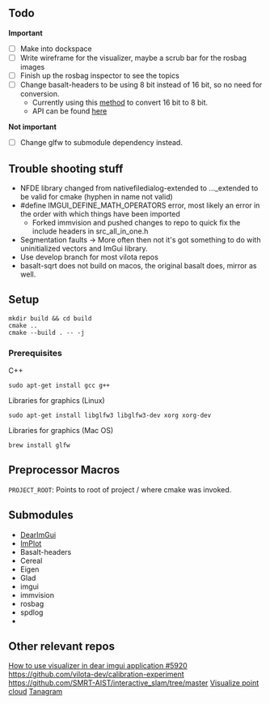 ## Todo
**Important**
- [ ] Make into dockspace
- [ ] Write wireframe for the visualizer, maybe a scrub bar for the rosbag images
- [ ] Finish up the rosbag inspector to see the topics
- [ ] Change basalt-headers to be using 8 bit instead of 16 bit, so no need for conversion.
  - Currently using this [method](https://stackoverflow.com/questions/51549624/how-to-convert-16-bit-image-to-8-bit-in-opencv-c) to convert 16 bit to 8 bit.
  - API can be found [here](https://docs.opencv.org/3.4/d3/d63/classcv_1_1Mat.html)

**Not important**
- [ ] Change glfw to submodule dependency instead.

## Trouble shooting stuff
- NFDE library changed from nativefiledialog-extended to ..._extended to be valid for cmake (hyphen in name not valid)
- #define IMGUI_DEFINE_MATH_OPERATORS error, most likely an error in the order with which things have been imported
  - Forked immvision and pushed changes to repo to quick fix the include headers in src_all_in_one.h
- Segmentation faults -> More often then not it's got something to do with uninitialized vectors and ImGui library.
- Use develop branch for most vilota repos
- basalt-sqrt does not build on macos, the original basalt does, mirror as well.

## Setup
```
mkdir build && cd build
cmake ..
cmake --build . -- -j
```

### Prerequisites 

C++
```
sudo apt-get install gcc g++
```

Libraries for graphics (Linux)

```
sudo apt-get install libglfw3 libglfw3-dev xorg xorg-dev
```

Libraries for graphics (Mac OS)
```
brew install glfw
```

## Preprocessor Macros
`PROJECT_ROOT`: Points to root of project / where cmake was invoked.

## Submodules
- [DearImGui](https://github.com/ocornut/imgui/tree/031148dc56d70158b3ad84d9be95b04bb3f5baaf)
- [ImPlot](https://github.com/epezent/implot/tree/18758e237e8906a97ddf42de1e75793526f30ce9)
- Basalt-headers
- Cereal
- Eigen
- Glad
- imgui
- immvision
- rosbag
- spdlog
- 

## Other relevant repos
[How to use visualizer in dear imgui application #5920](https://github.com/isl-org/Open3D/issues/5920)
https://github.com/vilota-dev/calibration-experiment
https://github.com/SMRT-AIST/interactive_slam/tree/master
[Visualize point cloud](https://stackoverflow.com/questions/10106288/pcl-visualize-a-point-cloud)
[Tanagram](https://www.tangramvision.com/resources/depth-sensor-visualizer)
